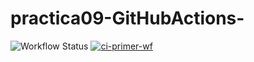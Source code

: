 # practica09-GitHubActions-

![Workflow Status](https://github.com/andresf9824/practica09-GitHubActions/actions/workflows/ci-primer-wf.yml/badge.svg
)  [![ci-primer-wf](https://github.com/andresf9824/practica09-GitHubActions/actions/workflows/ci-primer-wf.yml/badge.svg)](https://github.com/andresf9824/practica09-GitHubActions/actions/workflows/ci-primer-wf.yml)




